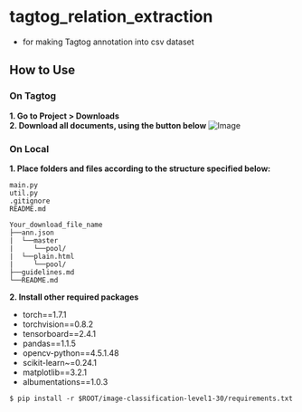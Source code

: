# tagtog_relation_extraction
- for making Tagtog annotation into csv dataset

## How to Use
### On Tagtog
**1. Go to Project > Downloads** </br>
**2. Download all documents, using the button below**
![Image](https://i.imgur.com/dmruuVo.png)
### On Local
**1. Place folders and files according to the structure specified below:**
```
main.py
util.py
.gitignore
README.md

Your_download_file_name
├──ann.json
|  └──master
|     └──pool/
|  └──plain.html
|     └──pool/
├──guidelines.md
└──README.md
```
**2. Install other required packages**
  - torch==1.7.1
  - torchvision==0.8.2
  - tensorboard==2.4.1
  - pandas==1.1.5
  - opencv-python==4.5.1.48
  - scikit-learn~=0.24.1
  - matplotlib==3.2.1
  - albumentations==1.0.3

```
$ pip install -r $ROOT/image-classification-level1-30/requirements.txt
```
